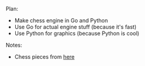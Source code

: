 Plan:
- Make chess engine in Go and Python
- Use Go for actual engine stuff (because it's fast)
- Use Python for graphics (because Python is cool)

Notes:
- Chess pieces from [here](https://commons.wikimedia.org/wiki/Category:PNG_chess_pieces/Standard_transparent)